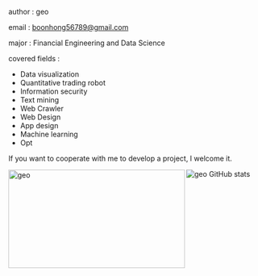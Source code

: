 author : geo

email : boonhong56789@gmail.com

major : Financial Engineering and Data Science

covered fields :

- Data visualization
- Quantitative trading robot
- Information security
- Text mining
- Web Crawler
- Web Design
- App design
- Machine learning
- Opt

If you want to cooperate with me to develop a project, I welcome it.

<p><img align="left" width='350' height='195' src="https://github-readme-stats.vercel.app/api/top-langs/?username=geo-goo&layout=compact" alt="geo" /></p>

<img align='left'>![geo GitHub stats](https://github-readme-stats.vercel.app/api?username=geo-goo\&rank_icon=github)</img>
